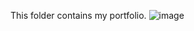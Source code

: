 This folder contains my portfolio.
![image](https://github.com/rishhhhhhhhh/Portfolio/assets/112609390/53f6f615-9b73-4ad2-989d-4c11126af103)
